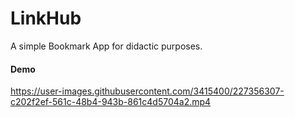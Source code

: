 # LinkHub

A simple Bookmark App for didactic purposes.

#### Demo


https://user-images.githubusercontent.com/3415400/227356307-c202f2ef-561c-48b4-943b-861c4d5704a2.mp4


